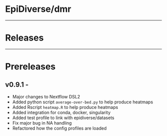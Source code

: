 # EpiDiverse/dmr
---
# Releases

---
# Prereleases
## v0.9.1 - 
* Major changes to Nextflow DSL2
* Added python script `average-over-bed.py` to help produce heatmaps
* Added Rscript `heatmap.R` to help produce heatmaps
* Added integration for conda, docker, singularity
* Added test profile to link with epidiverse/datasets
* Fix major bug in NA handling
* Refactored how the config profiles are loaded